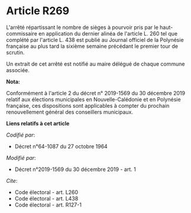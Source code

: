 # Article R269

L'arrêté répartissant le nombre de sièges à pourvoir pris par le haut-commissaire en application du dernier alinéa de
l'article L. 260 tel que complété par l'article L. 438 est publié au Journal officiel de la Polynésie française au plus tard
la sixième semaine précédant le premier tour de scrutin. 

Un extrait de cet arrêté est notifié au maire délégué de chaque commune associée.

**Nota:**

Conformément à l'article 2 du décret n° 2019-1569 du 30 décembre 2019 relatif aux élections municipales en Nouvelle-Calédonie
et en Polynésie française, ces dispositions sont applicables à compter du prochain renouvellement général des conseillers
municipaux.

**Liens relatifs à cet article**

_Codifié par_:

  - Décret n°64-1087 du 27 octobre 1964

_Modifié par_:

  - Décret n°2019-1569 du 30 décembre 2019 - art. 1

_Cite_:

  - Code électoral - art. L260
  - Code électoral - art. L438
  - Code électoral - art. R127-1
